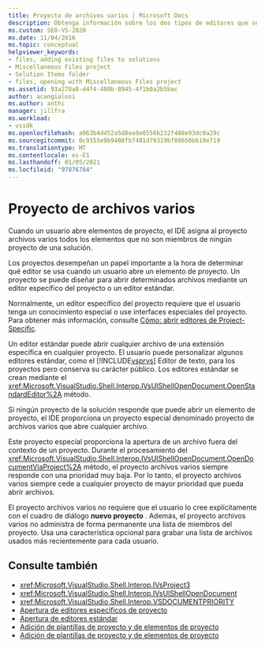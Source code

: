 ```yaml
---
title: Proyecto de archivos varios | Microsoft Docs
description: Obtenga información sobre los dos tipos de editores que se pueden usar para abrir archivos en un proyecto de Visual Studio y el rol del proyecto para determinar qué editor usar.
ms.custom: SEO-VS-2020
ms.date: 11/04/2016
ms.topic: conceptual
helpviewer_keywords:
- files, adding existing files to solutions
- Miscellaneous Files project
- Solution Items folder
- files, opening with Miscellaneous Files project
ms.assetid: 93a278a8-d4f4-400b-8945-4f1b0a2b5bac
author: acangialosi
ms.author: anthc
manager: jillfra
ms.workload:
- vssdk
ms.openlocfilehash: a963b4d452a5d8ea9e0556b232f488e93dc0a29c
ms.sourcegitcommit: 0c9155e9b9408fb7481d79319bf08650b610e719
ms.translationtype: MT
ms.contentlocale: es-ES
ms.lasthandoff: 01/05/2021
ms.locfileid: "97876784"
---
```

# <a name="miscellaneous-files-project"></a>Proyecto de archivos varios
Cuando un usuario abre elementos de proyecto, el IDE asigna al proyecto archivos varios todos los elementos que no son miembros de ningún proyecto de una solución.

 Los proyectos desempeñan un papel importante a la hora de determinar qué editor se usa cuando un usuario abre un elemento de proyecto. Un proyecto se puede diseñar para abrir determinados archivos mediante un editor específico del proyecto o un editor estándar.

 Normalmente, un editor específico del proyecto requiere que el usuario tenga un conocimiento especial o use interfaces especiales del proyecto. Para obtener más información, consulte [Cómo: abrir editores de Project-Specific](../../extensibility/how-to-open-project-specific-editors.md).

 Un editor estándar puede abrir cualquier archivo de una extensión específica en cualquier proyecto. El usuario puede personalizar algunos editores estándar, como el [!INCLUDE[vsprvs](../../code-quality/includes/vsprvs_md.md)] Editor de texto, para los proyectos pero conserva su carácter público. Los editores estándar se crean mediante el <xref:Microsoft.VisualStudio.Shell.Interop.IVsUIShellOpenDocument.OpenStandardEditor%2A> método.

 Si ningún proyecto de la solución responde que puede abrir un elemento de proyecto, el IDE proporciona un proyecto especial denominado proyecto de archivos varios que abre cualquier archivo.

 Este proyecto especial proporciona la apertura de un archivo fuera del contexto de un proyecto. Durante el procesamiento del <xref:Microsoft.VisualStudio.Shell.Interop.IVsUIShellOpenDocument.OpenDocumentViaProject%2A> método, el proyecto archivos varios siempre responde con una prioridad muy baja. Por lo tanto, el proyecto archivos varios siempre cede a cualquier proyecto de mayor prioridad que pueda abrir archivos.

 El proyecto archivos varios no requiere que el usuario lo cree explícitamente con el cuadro de diálogo **nuevo proyecto** . Además, el proyecto archivos varios no administra de forma permanente una lista de miembros del proyecto. Usa una característica opcional para grabar una lista de archivos usados más recientemente para cada usuario.

## <a name="see-also"></a>Consulte también
- <xref:Microsoft.VisualStudio.Shell.Interop.IVsProject3>
- <xref:Microsoft.VisualStudio.Shell.Interop.IVsUIShellOpenDocument>
- <xref:Microsoft.VisualStudio.Shell.Interop.VSDOCUMENTPRIORITY>
- [Apertura de editores específicos de proyecto](../../extensibility/how-to-open-project-specific-editors.md)
- [Apertura de editores estándar](../../extensibility/how-to-open-standard-editors.md)
- [Adición de plantillas de proyecto y de elementos de proyecto](../../extensibility/internals/adding-project-and-project-item-templates.md)
- [Adición de plantillas de proyecto y de elementos de proyecto](../../extensibility/internals/adding-project-and-project-item-templates.md)
